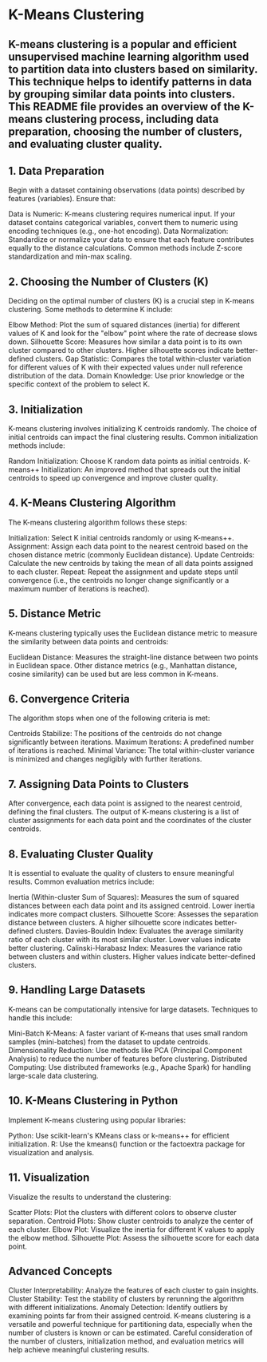 # K-Means Clustering
## K-means clustering is a popular and efficient unsupervised machine learning algorithm used to partition data into clusters based on similarity. This technique helps to identify patterns in data by grouping similar data points into clusters. This README file provides an overview of the K-means clustering process, including data preparation, choosing the number of clusters, and evaluating cluster quality.

## 1. Data Preparation
Begin with a dataset containing observations (data points) described by features (variables). Ensure that:

Data is Numeric: K-means clustering requires numerical input. If your dataset contains categorical variables, convert them to numeric using encoding techniques (e.g., one-hot encoding).
Data Normalization: Standardize or normalize your data to ensure that each feature contributes equally to the distance calculations. Common methods include Z-score standardization and min-max scaling.
## 2. Choosing the Number of Clusters (K)
Deciding on the optimal number of clusters (K) is a crucial step in K-means clustering. Some methods to determine K include:

Elbow Method: Plot the sum of squared distances (inertia) for different values of K and look for the "elbow" point where the rate of decrease slows down.
Silhouette Score: Measures how similar a data point is to its own cluster compared to other clusters. Higher silhouette scores indicate better-defined clusters.
Gap Statistic: Compares the total within-cluster variation for different values of K with their expected values under null reference distribution of the data.
Domain Knowledge: Use prior knowledge or the specific context of the problem to select K.
## 3. Initialization
K-means clustering involves initializing K centroids randomly. The choice of initial centroids can impact the final clustering results. Common initialization methods include:

Random Initialization: Choose K random data points as initial centroids.
K-means++ Initialization: An improved method that spreads out the initial centroids to speed up convergence and improve cluster quality.
## 4. K-Means Clustering Algorithm
The K-means clustering algorithm follows these steps:

Initialization: Select K initial centroids randomly or using K-means++.
Assignment: Assign each data point to the nearest centroid based on the chosen distance metric (commonly Euclidean distance).
Update Centroids: Calculate the new centroids by taking the mean of all data points assigned to each cluster.
Repeat: Repeat the assignment and update steps until convergence (i.e., the centroids no longer change significantly or a maximum number of iterations is reached).
## 5. Distance Metric
K-means clustering typically uses the Euclidean distance metric to measure the similarity between data points and centroids:

Euclidean Distance: Measures the straight-line distance between two points in Euclidean space. Other distance metrics (e.g., Manhattan distance, cosine similarity) can be used but are less common in K-means.
## 6. Convergence Criteria
The algorithm stops when one of the following criteria is met:

Centroids Stabilize: The positions of the centroids do not change significantly between iterations.
Maximum Iterations: A predefined number of iterations is reached.
Minimal Variance: The total within-cluster variance is minimized and changes negligibly with further iterations.
## 7. Assigning Data Points to Clusters
After convergence, each data point is assigned to the nearest centroid, defining the final clusters. The output of K-means clustering is a list of cluster assignments for each data point and the coordinates of the cluster centroids.

## 8. Evaluating Cluster Quality
It is essential to evaluate the quality of clusters to ensure meaningful results. Common evaluation metrics include:

Inertia (Within-cluster Sum of Squares): Measures the sum of squared distances between each data point and its assigned centroid. Lower inertia indicates more compact clusters.
Silhouette Score: Assesses the separation distance between clusters. A higher silhouette score indicates better-defined clusters.
Davies-Bouldin Index: Evaluates the average similarity ratio of each cluster with its most similar cluster. Lower values indicate better clustering.
Calinski-Harabasz Index: Measures the variance ratio between clusters and within clusters. Higher values indicate better-defined clusters.
## 9. Handling Large Datasets
K-means can be computationally intensive for large datasets. Techniques to handle this include:

Mini-Batch K-Means: A faster variant of K-means that uses small random samples (mini-batches) from the dataset to update centroids.
Dimensionality Reduction: Use methods like PCA (Principal Component Analysis) to reduce the number of features before clustering.
Distributed Computing: Use distributed frameworks (e.g., Apache Spark) for handling large-scale data clustering.
## 10. K-Means Clustering in Python
Implement K-means clustering using popular libraries:

Python: Use scikit-learn's KMeans class or k-means++ for efficient initialization.
R: Use the kmeans() function or the factoextra package for visualization and analysis.
## 11. Visualization
Visualize the results to understand the clustering:

Scatter Plots: Plot the clusters with different colors to observe cluster separation.
Centroid Plots: Show cluster centroids to analyze the center of each cluster.
Elbow Plot: Visualize the inertia for different K values to apply the elbow method.
Silhouette Plot: Assess the silhouette score for each data point.
## Advanced Concepts
Cluster Interpretability: Analyze the features of each cluster to gain insights.
Cluster Stability: Test the stability of clusters by rerunning the algorithm with different initializations.
Anomaly Detection: Identify outliers by examining points far from their assigned centroid.
K-means clustering is a versatile and powerful technique for partitioning data, especially when the number of clusters is known or can be estimated. Careful consideration of the number of clusters, initialization method, and evaluation metrics will help achieve meaningful clustering results.
